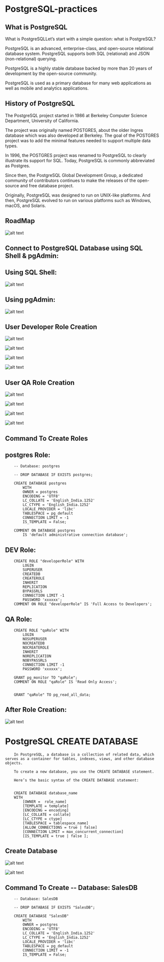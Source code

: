 # PostgreSQL-practices

## What is PostgreSQL

What is PostgreSQLLet’s start with a simple question: what is PostgreSQL?

PostgreSQL is an advanced, enterprise-class, and open-source relational database system. 
PostgreSQL supports both SQL (relational) and JSON (non-relational) querying.

PostgreSQL is a highly stable database backed by more than 20 years of development by the open-source community.

PostgreSQL is used as a primary database for many web applications as well as mobile and analytics applications.


## History of PostgreSQL

The PostgreSQL project started in 1986 at Berkeley Computer Science Department, University of California.

The project was originally named POSTGRES, about the older Ingres database which was also developed at Berkeley. 
The goal of the POSTGRES project was to add the minimal features needed to support multiple data types.

In 1996, the POSTGRES project was renamed to PostgreSQL to clearly illustrate its support for SQL. 
Today, PostgreSQL is commonly abbreviated as Postgres.

Since then, the PostgreSQL Global Development Group, a dedicated community of contributors continues to make the releases of the open-source and free database project.

Originally, PostgreSQL was designed to run on UNIX-like platforms. 
And then, PostgreSQL evolved to run on various platforms such as Windows, macOS, and Solaris.

## RoadMap

![alt text](postgresql-dba.jpg)


## Connect to PostgreSQL Database using SQL Shell & pgAdmin:


## Using SQL Shell:

![alt text](./screenshots/01-psql.png)


## Using pgAdmin:

![alt text](./screenshots/02-pgadmin4.png)



## User Developer Role Creation


![alt text](./screenshots/03-devGroup-role.png)

![alt text](./screenshots/04-devGroup-pass.png)

![alt text](./screenshots/05-devGroup-previleges.png)

![alt text](./screenshots/06-devGroup-membership.png)


## User QA Role Creation


![alt text](./screenshots/08-qaGroupRole-gen.png)

![alt text](./screenshots/09-qaGroupRole-Privileges.png)

![alt text](./screenshots/10-qaGroupRole-Members.png)

![alt text](./screenshots/11-qaGroupRole-SQL.png)



## Command To Create Roles


## postgres Role:

        -- Database: postgres

        -- DROP DATABASE IF EXISTS postgres;

        CREATE DATABASE postgres
            WITH
            OWNER = postgres
            ENCODING = 'UTF8'
            LC_COLLATE = 'English_India.1252'
            LC_CTYPE = 'English_India.1252'
            LOCALE_PROVIDER = 'libc'
            TABLESPACE = pg_default
            CONNECTION LIMIT = -1
            IS_TEMPLATE = False;

        COMMENT ON DATABASE postgres
            IS 'default administrative connection database';


## DEV Role:

        CREATE ROLE "developerRole" WITH
            LOGIN
            SUPERUSER
            CREATEDB
            CREATEROLE
            INHERIT
            REPLICATION
            BYPASSRLS
            CONNECTION LIMIT -1
            PASSWORD 'xxxxxx';
        COMMENT ON ROLE "developerRole" IS 'Full Access to Developers';

## QA Role:
 
        CREATE ROLE "qaRole" WITH
            LOGIN
            NOSUPERUSER
            NOCREATEDB
            NOCREATEROLE
            INHERIT
            NOREPLICATION
            NOBYPASSRLS
            CONNECTION LIMIT -1
            PASSWORD 'xxxxxx';

        GRANT pg_monitor TO "qaRole";
        COMMENT ON ROLE "qaRole" IS 'Read Only Access';


        GRANT "qaRole" TO pg_read_all_data;



## After Role Creation:

![alt text](./screenshots/07-devGroup-afterRole.png)


# PostgreSQL CREATE DATABASE


        In PostgreSQL, a database is a collection of related data, which serves as a container for tables, indexes, views, and other database objects.

        To create a new database, you use the CREATE DATABASE statement.

        Here’s the basic syntax of the CREATE DATABASE statement:


        CREATE DATABASE database_name
        WITH
            [OWNER =  role_name]
            [TEMPLATE = template]
            [ENCODING = encoding]
            [LC_COLLATE = collate]
            [LC_CTYPE = ctype]
            [TABLESPACE = tablespace_name]
            [ALLOW_CONNECTIONS = true | false]
            [CONNECTION LIMIT = max_concurrent_connection]
            [IS_TEMPLATE = true | false ];


## Create Database

![alt text](./screenshots/12-CreateDB-Sales.png)

![alt text](./screenshots/13-CreateDB-Definition.png)


## Command To Create -- Database: SalesDB

        -- Database: SalesDB

        -- DROP DATABASE IF EXISTS "SalesDB";

        CREATE DATABASE "SalesDB"
            WITH
            OWNER = postgres
            ENCODING = 'UTF8'
            LC_COLLATE = 'English_India.1252'
            LC_CTYPE = 'English_India.1252'
            LOCALE_PROVIDER = 'libc'
            TABLESPACE = pg_default
            CONNECTION LIMIT = -1
            IS_TEMPLATE = False;

